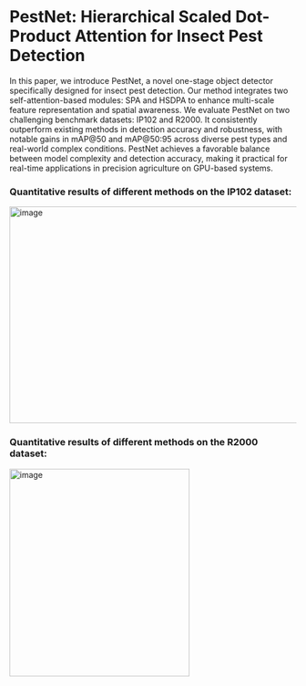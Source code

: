 # PestNet: Hierarchical Scaled Dot-Product Attention for Insect Pest Detection

In this paper, we introduce PestNet, a novel one-stage object detector specifically designed for insect pest detection. Our method integrates two self-attention-based modules: SPA and HSDPA to enhance multi-scale feature representation and spatial awareness. We evaluate PestNet on two challenging benchmark datasets: IP102 and R2000. It consistently outperform existing methods in detection accuracy and robustness, with notable gains in mAP@50 and mAP@50:95 across diverse pest types and real-world complex conditions. PestNet achieves a favorable balance between model complexity and detection accuracy, making it practical for real-time applications in precision agriculture on GPU-based systems.

### Quantitative results of different methods on the IP102 dataset:
<img width="704" height="380" alt="image" src="https://github.com/user-attachments/assets/d6c9da3d-2f85-4a5f-aa75-043b0b842bef" />

### Quantitative results of different methods on the R2000 dataset:
<img width="316" height="364" alt="image" src="https://github.com/user-attachments/assets/592d2104-c8a7-46d2-afb1-19cbe3b8256d" />

